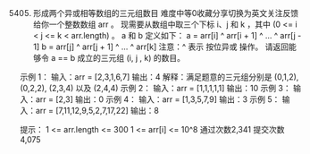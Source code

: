 5405. 形成两个异或相等数组的三元组数目
难度中等0收藏分享切换为英文关注反馈
给你一个整数数组 arr 。
现需要从数组中取三个下标 i、j 和 k ，其中 (0 <= i < j <= k < arr.length) 。
a 和 b 定义如下：
a = arr[i] ^ arr[i + 1] ^ ... ^ arr[j - 1]
b = arr[j] ^ arr[j + 1] ^ ... ^ arr[k]
注意：^ 表示 按位异或 操作。
请返回能够令 a == b 成立的三元组 (i, j , k) 的数目。
 
示例 1：
输入：arr = [2,3,1,6,7]
输出：4
解释：满足题意的三元组分别是 (0,1,2), (0,2,2), (2,3,4) 以及 (2,4,4)
示例 2：
输入：arr = [1,1,1,1,1]
输出：10
示例 3：
输入：arr = [2,3]
输出：0
示例 4：
输入：arr = [1,3,5,7,9]
输出：3
示例 5：
输入：arr = [7,11,12,9,5,2,7,17,22]
输出：8
 
提示：
1 <= arr.length <= 300
1 <= arr[i] <= 10^8
通过次数2,341
提交次数4,075